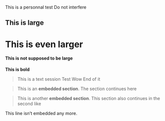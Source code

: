 This is a personnal test
Do not interfere

## This is large
# This is even larger
#### This is not supposed to be large

__This is bold__  
> This is a text session 
> Test 
> Wow
End of it

>This is an **embedded section**.
>The section continues here

>This is another **embedded section**.
This section also continues in the second like

This line isn’t embedded any more. 
